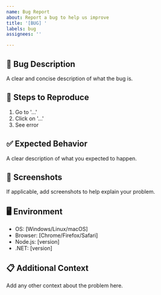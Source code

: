 ```yaml
---
name: Bug Report
about: Report a bug to help us improve
title: '[BUG] '
labels: bug
assignees: ''

---
```


## 🐛 Bug Description
A clear and concise description of what the bug is.

## 🔄 Steps to Reproduce
1. Go to '...'
2. Click on '...'
3. See error

## ✅ Expected Behavior
A clear description of what you expected to happen.

## 📸 Screenshots
If applicable, add screenshots to help explain your problem.

## 🖥️ Environment
- OS: [Windows/Linux/macOS]
- Browser: [Chrome/Firefox/Safari]
- Node.js: [version]
- .NET: [version]

## 📋 Additional Context
Add any other context about the problem here.
